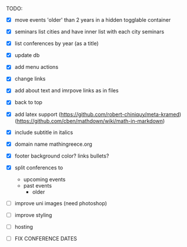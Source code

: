 TODO:

- [x] move events 'older' than 2 years in a hidden togglable container

- [x] seminars
    list cities and have inner list with each city seminars

- [x] list conferences by year (as a title)

- [x] update db

- [x] add menu actions

- [x] change links

- [x] add about text and imrpove links as in files

- [x] back to top

- [x] add latex support (https://github.com/robert-chiniquy/meta-kramed) (https://github.com/cben/mathdown/wiki/math-in-markdown)

- [x] include subtitle in italics

- [x] domain name mathingreece.org

- [x] footer 
    background color?
    links bullets?

- [x] split conferences to 
  - upcoming events
  - past events
    - older

- [ ] improve uni images (need photoshop)

- [ ] improve styling

- [ ] hosting

- [ ] FIX CONFERENCE DATES
